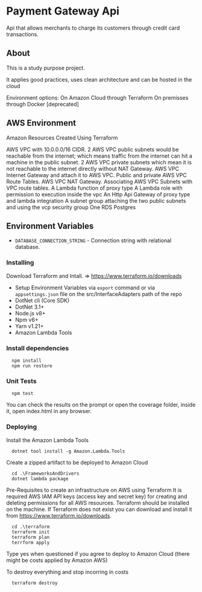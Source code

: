 # Payment Gateway Api
Api that allows merchants to charge its customers through credit card transactions.

## About
This is a study purpose project.

It applies good practices, uses clean architecture and can be hosted in the cloud

Environment options: 
On Amazon Cloud through Terraform
On premisses through Docker [deprecated]

## AWS Environment
Amazon Resources Created Using Terraform

AWS VPC with 10.0.0.0/16 CIDR.
2 AWS VPC public subnets would be reachable from the internet; which means traffic from the internet can hit a 
machine in the public subnet.
2 AWS VPC private subnets which mean it is not reachable to the internet directly without NAT Gateway.
AWS VPC Internet Gateway and attach it to AWS VPC.
Public and private AWS VPC Route Tables.
AWS VPC NAT Gateway.
Associating AWS VPC Subnets with VPC route tables.
A Lambda function of proxy type
A Lambda role with permission to execution inside the vpc 
An Http Api Gateway of proxy type and lambda integration
A subnet group attaching the two public subnets and using the vcp security group
One RDS Postgres


## Environment Variables

* `DATABASE_CONNECTION_STRING` - Connection string with relational database.

### Installing


Download Terraform and Intall. => https://www.terraform.io/downloads

- Setup Environment Variables via `export` command or via `appsettings.json` file on the src/InterfaceAdapters path of the repo
- DotNet cli (Core SDK)
- DotNet 3.1+
- Node.js v8+
- Npm v6+
- Yarn v1.21+
- Amazon Lambda Tools

### Install dependencies
```
  npm install
  npm run restore
```

### Unit Tests
```
  npm test
```
You can check the results on the prompt or open the coverage folder, inside it, open index.html in any browser.

### Deploying
Install the Amazon Lambda Tools
```
  dotnet tool install -g Amazon.Lambda.Tools
```
Create a zipped artifact to be deployed to Amazon Cloud
```
  cd .\FrameworksAndDrivers
  dotnet lambda package 
```

Pre-Requisites to create an infrastructure on AWS using Terraform
It is required AWS IAM API keys (access key and secret key) for creating and deleting permissions for all 
AWS resources. Terraform should be installed on the machine. If Terraform does not exist you can download and 
install it from https://www.terraform.io/downloads.

```
  cd .\terraform
  terraform init
  terraform plan
  terrform apply
```
Type yes when questioned if you agree to deploy to Amazon Cloud (there might be costs applied by Amazon AWS)

To destroy everything and stop incorring in costs
```
  terraform destroy

```
